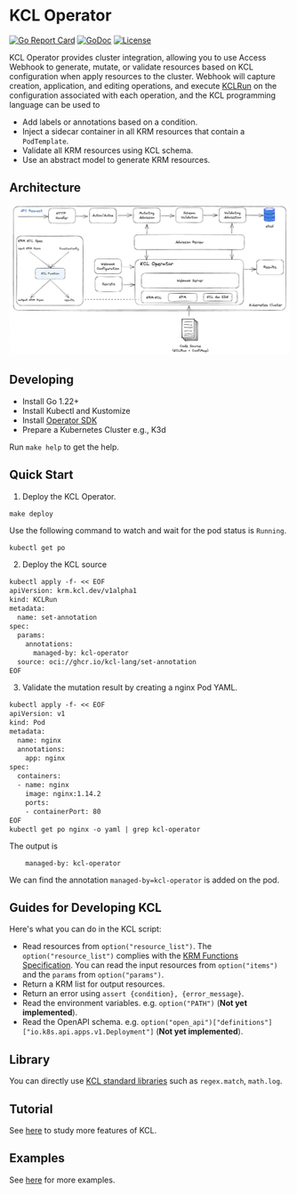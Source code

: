 # KCL Operator

[![Go Report Card](https://goreportcard.com/badge/kcl-lang.io/kcl-operator)](https://goreportcard.com/report/kcl-lang.io/kcl-operator)
[![GoDoc](https://godoc.org/kcl-lang.io/kcl-operator?status.svg)](https://godoc.org/kcl-lang.io/kcl-operator)
[![License](https://img.shields.io/badge/License-Apache%202.0-blue.svg)](https://kcl-lang.io/kcl-operator/blob/main/LICENSE)

KCL Operator provides cluster integration, allowing you to use Access Webhook to generate, mutate, or validate resources based on KCL configuration when apply resources to the cluster. Webhook will capture creation, application, and editing operations, and execute [KCLRun](https://github.com/kcl-lang/krm-kcl) on the configuration associated with each operation, and the KCL programming language can be used to

+ Add labels or annotations based on a condition.
+ Inject a sidecar container in all KRM resources that contain a `PodTemplate`.
+ Validate all KRM resources using KCL schema.
+ Use an abstract model to generate KRM resources.

## Architecture

![architecture](./images/arch.png)

## Developing

+ Install Go 1.22+
+ Install Kubectl and Kustomize
+ Install [Operator SDK](https://sdk.operatorframework.io/)
+ Prepare a Kubernetes Cluster e.g., K3d

Run `make help` to get the help.

## Quick Start

1. Deploy the KCL Operator.

```shell
make deploy
```

Use the following command to watch and wait for the pod status is `Running`.

```shell
kubectl get po
```

2. Deploy the KCL source

```shell
kubectl apply -f- << EOF
apiVersion: krm.kcl.dev/v1alpha1
kind: KCLRun
metadata:
  name: set-annotation
spec:
  params:
    annotations:
      managed-by: kcl-operator
  source: oci://ghcr.io/kcl-lang/set-annotation
EOF
```

3. Validate the mutation result by creating a nginx Pod YAML.

```shell
kubectl apply -f- << EOF
apiVersion: v1
kind: Pod
metadata:
  name: nginx
  annotations:
    app: nginx
spec:
  containers:
  - name: nginx
    image: nginx:1.14.2
    ports:
    - containerPort: 80
EOF
kubectl get po nginx -o yaml | grep kcl-operator
```

The output is

```shell
    managed-by: kcl-operator
```

We can find the annotation `managed-by=kcl-operator` is added on the pod.

## Guides for Developing KCL

Here's what you can do in the KCL script:

+ Read resources from `option("resource_list")`. The `option("resource_list")` complies with the [KRM Functions Specification](https://github.com/kubernetes-sigs/kustomize/blob/master/cmd/config/docs/api-conventions/functions-spec.md#krm-functions-specification). You can read the input resources from `option("items")` and the `params` from `option("params")`.
+ Return a KRM list for output resources.
+ Return an error using `assert {condition}, {error_message}`.
+ Read the environment variables. e.g. `option("PATH")` (**Not yet implemented**).
+ Read the OpenAPI schema. e.g. `option("open_api")["definitions"]["io.k8s.api.apps.v1.Deployment"]` (**Not yet implemented**).

## Library

You can directly use [KCL standard libraries](https://kcl-lang.io/docs/reference/model/overview) such as `regex.match`, `math.log`.

## Tutorial

See [here](https://kcl-lang.io/docs/reference/lang/tour) to study more features of KCL.

## Examples

See [here](https://github.com/kcl-lang/krm-kcl/tree/main/examples) for more examples.
